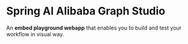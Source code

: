 # Spring AI Alibaba Graph Studio

An **embed playground webapp** that enables you to build and test your workflow in visual way.